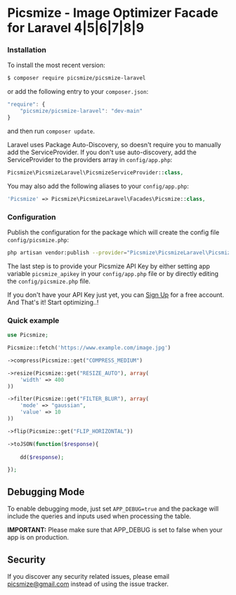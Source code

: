 # Picsmize - Image Optimizer Facade for Laravel 4|5|6|7|8|9

### Installation

To install the most recent version:

```bash
$ composer require picsmize/picsmize-laravel
```

or add the following entry to your `composer.json`:

```js
"require": {
    "picsmize/picsmize-laravel": "dev-main"
}
```

and then run `composer update`.

Laravel uses Package Auto-Discovery, so doesn't require you to manually add the ServiceProvider. If you don't use auto-discovery, add the ServiceProvider to the providers array in `config/app.php`:

```php
Picsmize\PicsmizeLaravel\PicsmizeServiceProvider::class,
```

You may also add the following aliases to your `config/app.php`:

```php
'Picsmize' => Picsmize\PicsmizeLaravel\Facades\Picsmize::class,
```

### Configuration

Publish the configuration for the package which will create the config file `config/picsmize.php`:

```bash
php artisan vendor:publish --provider="Picsmize\PicsmizeLaravel\PicsmizeServiceProvider"
```

The last step is to provide your Picsmize API Key by either setting app variable `picsmize_apikey` in your `config/app.php` file or by directly editing the `config/picsmize.php` file.

If you don't have your API Key just yet, you can [Sign Up](https://picsmize.com/register) for a free account.
And That's it! Start optimizing..!

### Quick example

```php
use Picsmize;

Picsmize::fetch('https://www.example.com/image.jpg')

->compress(Picsmize::get("COMPRESS_MEDIUM")

->resize(Picsmize::get("RESIZE_AUTO"), array(
	'width' => 400
))

->filter(Picsmize::get("FILTER_BLUR"), array(
	'mode' => "gaussian",
	'value' => 10
))

->flip(Picsmize::get("FLIP_HORIZONTAL"))

->toJSON(function($response){
	
	dd($response);

});
```

## Debugging Mode

To enable debugging mode, just set `APP_DEBUG=true` and the package will include the queries and inputs used when processing the table.

**IMPORTANT:** Please make sure that APP_DEBUG is set to false when your app is on production.

## Security

If you discover any security related issues, please email [picsmize@gmail.com](mailto:picsmize@gmail.com) instead of using the issue tracker.
